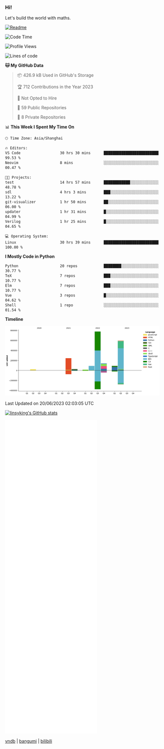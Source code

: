 ### Hi!

Let's build the world with maths.

[![Readme](https://github.com/linsyking/linsyking/actions/workflows/readme.yml/badge.svg)](https://github.com/linsyking/linsyking/actions/workflows/readme.yml)

<!--START_SECTION:waka-->
![Code Time](http://img.shields.io/badge/Code%20Time-502%20hrs%2042%20mins-blue)

![Profile Views](http://img.shields.io/badge/Profile%20Views-31-blue)

![Lines of code](https://img.shields.io/badge/From%20Hello%20World%20I%27ve%20Written-2.0%20million%20lines%20of%20code-blue)

**🐱 My GitHub Data** 

> 📦 426.9 kB Used in GitHub's Storage 
 > 
> 🏆 712 Contributions in the Year 2023
 > 
> 🚫 Not Opted to Hire
 > 
> 📜 59 Public Repositories 
 > 
> 🔑 8 Private Repositories 
 > 
📊 **This Week I Spent My Time On** 

```text
🕑︎ Time Zone: Asia/Shanghai

🔥 Editors: 
VS Code                  30 hrs 30 mins      █████████████████████████   99.53 % 
Neovim                   8 mins              ░░░░░░░░░░░░░░░░░░░░░░░░░   00.47 % 

🐱‍💻 Projects: 
test                     14 hrs 57 mins      ████████████░░░░░░░░░░░░░   48.78 % 
sdl                      4 hrs 3 mins        ███░░░░░░░░░░░░░░░░░░░░░░   13.22 % 
git-visualizer           1 hr 50 mins        ██░░░░░░░░░░░░░░░░░░░░░░░   06.00 % 
updater                  1 hr 31 mins        █░░░░░░░░░░░░░░░░░░░░░░░░   04.99 % 
Verilog                  1 hr 25 mins        █░░░░░░░░░░░░░░░░░░░░░░░░   04.65 % 

💻 Operating System: 
Linux                    30 hrs 39 mins      █████████████████████████   100.00 % 
```

**I Mostly Code in Python** 

```text
Python                   20 repos            ████████░░░░░░░░░░░░░░░░░   30.77 % 
TeX                      7 repos             ███░░░░░░░░░░░░░░░░░░░░░░   10.77 % 
Elm                      7 repos             ███░░░░░░░░░░░░░░░░░░░░░░   10.77 % 
Vue                      3 repos             █░░░░░░░░░░░░░░░░░░░░░░░░   04.62 % 
Shell                    1 repo              ░░░░░░░░░░░░░░░░░░░░░░░░░   01.54 % 
```



**Timeline**

![Lines of Code chart](https://raw.githubusercontent.com/linsyking/linsyking/main/assets/bar_graph.png)


 Last Updated on 20/06/2023 02:03:05 UTC
<!--END_SECTION:waka-->

[![linsyking's GitHub stats](https://github-readme-stats.vercel.app/api?username=linsyking&show_icons=true&theme=onedark)](https://github.com/anuraghazra/github-readme-stats)

![Metrics](/github-metrics.svg)

[vndb](https://vndb.org/u212839) | [bangumi](https://bangumi.tv/user/linsyking) | [bilibili](https://space.bilibili.com/38360608)

